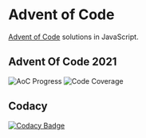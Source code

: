 # Advent of Code

[Advent of Code](https://adventofcode.com/) solutions in JavaScript.

## Advent Of Code 2021

![AoC Progress](<https://img.shields.io/static/v1?label=AoC%20Progress&message=64%25%20(16%20of%2025)&color=yellow&logo=github&style=for-the-badge>)
![Code Coverage](https://img.shields.io/static/v1?label=Code%20Coverage&message=100%25&color=lightgreen&logo=github&style=for-the-badge)

## Codacy

[![Codacy Badge](https://app.codacy.com/project/badge/Grade/25a68dd5c77a4b2db7d499f8f8882372)](https://www.codacy.com/gh/ropaolle/adventofcode/dashboard?utm_source=github.com&utm_medium=referral&utm_content=ropaolle/adventofcode&utm_campaign=Badge_Grade)
